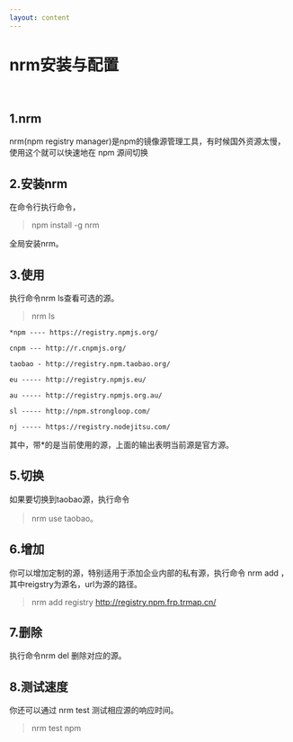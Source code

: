 ```yaml
---
layout: content
---
```


# nrm安装与配置
<br/>

## 1.nrm
nrm(npm registry manager)是npm的镜像源管理工具，有时候国外资源太慢，使用这个就可以快速地在 npm 源间切换

## 2.安装nrm
在命令行执行命令，
> npm install -g nrm

全局安装nrm。

## 3.使用
执行命令nrm ls查看可选的源。
> nrm ls

```         
*npm ---- https://registry.npmjs.org/

cnpm --- http://r.cnpmjs.org/

taobao - http://registry.npm.taobao.org/

eu ----- http://registry.npmjs.eu/

au ----- http://registry.npmjs.org.au/

sl ----- http://npm.strongloop.com/

nj ----- https://registry.nodejitsu.com/

```
其中，带*的是当前使用的源，上面的输出表明当前源是官方源。

## 5.切换
如果要切换到taobao源，执行命令
> nrm use taobao。

## 6.增加
你可以增加定制的源，特别适用于添加企业内部的私有源，执行命令 nrm add <registry> <url>，其中reigstry为源名，url为源的路径。

> nrm add registry http://registry.npm.frp.trmap.cn/

## 7.删除
执行命令nrm del <registry>删除对应的源。

## 8.测试速度
你还可以通过 nrm test 测试相应源的响应时间。
> nrm test npm